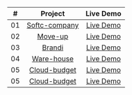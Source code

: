 <table>
<thead>
<tr>
<th align="center">#</th>
<th align="center">Project</th>
<th align="center">Live Demo</th>
</tr>
</thead>
<tbody>
<tr>
<td align="center">01</td>
<td align="center"><a href="https://github.com/Nikolosblack/other-projects/tree/main/softc-company">Softc-company</a></td>
<td align="center"><a href="https://nikolosblack.github.io/other-projects/softc-company/index.html" rel="nofollow">Live Demo</a></td>
</tr>
<tr>
<td align="center">02</td>
<td align="center"><a href="https://github.com/Nikolosblack/other-projects/tree/main/move-up">Move-up</a></td>
<td align="center"><a href="https://nikolosblack.github.io/other-projects/move-up/" rel="nofollow">Live Demo</a></td>
</tr>
<tr>
<td align="center">03</td>
<td align="center"><a href="https://github.com/Nikolosblack/other-projects/tree/main/brandi">Brandi</a></td>
<td align="center"><a href="https://nikolosblack.github.io/other-projects/brandi/" rel="nofollow">Live Demo</a></td>
</tr>
<tr>
<td align="center">04</td>
<td align="center"><a href="https://github.com/Nikolosblack/other-projects/tree/main/warehouse">Ware-house</a></td>
<td align="center"><a href="https://nikolosblack.github.io/other-projects/warehouse/index.html" rel="nofollow">Live Demo</a></td>
</tr>
<tr>
<td align="center">05</td>
<td align="center"><a href="https://github.com/Nikolosblack/other-projects/tree/main/cloud-budget">Cloud-budget</a></td>
<td align="center"><a href="https://nikolosblack.github.io/other-projects/cloud-budget/index.html" rel="nofollow">Live Demo</a></td>
</tr>
<tr>
<td align="center">05</td>
<td align="center"><a href="https://github.com/Nikolosblack/other-projects/tree/main/webify">Cloud-budget</a></td>
<td align="center"><a href="https://nikolosblack.github.io/other-projects/webify/index.html" rel="nofollow">Live Demo</a></td>
</tr>
</tbody>
</table>
